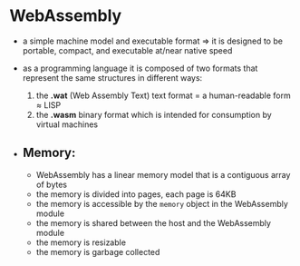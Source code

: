 # WebAssembly
  - a simple machine model and executable format
    => it is designed to be portable, compact, and executable at/near native speed

  - as a programming language it is composed of two formats that represent the same 
    structures in different ways:
      1. the **.wat** (Web Assembly Text) text format = a human-readable form ≈ LISP
      2. the **.wasm** binary format which is intended for consumption by virtual machines
  - ## Memory:
    - WebAssembly has a linear memory model that is a contiguous array of bytes
    - the memory is divided into pages, each page is 64KB
    - the memory is accessible by the `memory` object in the WebAssembly module
    - the memory is shared between the host and the WebAssembly module
    - the memory is resizable
    - the memory is garbage collected
